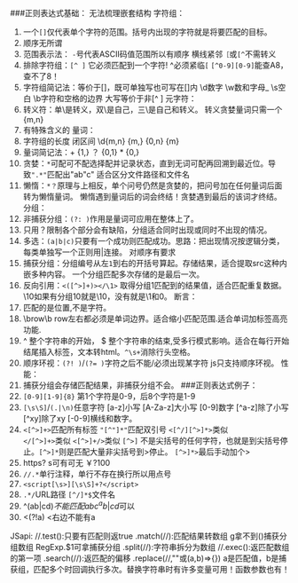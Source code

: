 ###正则表达式基础： 无法梳理嵌套结构
字符组：
  1. 一个`[]`仅代表单个字符的范围。括号内出现的字符就是将要匹配的目标。
  2. 顺序无所谓
  3. 范围表示法： `-`号代表ASCII码值范围所以有顺序 横线紧邻`［`或`[^`不需转义
  4. 排除字符组：`[^ ]` 它必须匹配到一个字符! ^必须紧临`[` `[^0-9][0-9]`能查A8，查不了8！
  5. 字符组简记法：等价于[]，既可单独写也可写在[]内 \d数字 \w数和字母_ \s空白 \b字符和空格的边界 大写等价于非[^ ]
元字符：
  1. 转义符：单\是转义，双\是自己，三\是自己和转义。 转义贪婪量词只需一个\{m,n}
  2. 有特殊含义的
量词：
  1. 字符组的长度 闭区间 \d{m,n} {m,} {0,n} {m}
  2. 量词简记法：+ {1,}  ？ {0,1}  * {0,}
  3. 贪婪：`*`可配可不配选择配并记录状态，直到无词可配再回溯到最近位。导致`".*"`匹配出"ab"c" 适合区分文件路径和文件名
  4. 懒惰：`*？`原理与上相反，单个问号仍然是贪婪的，把问号加在任何量词后面转为懒惰量词。 懒惰遇到量词后的词会终结！贪婪遇到最后的该词才终结。
分组：
  1. 非捕获分组：`(?: )`作用是量词可应用在整体上了。
  2. 只用？限制各个部分会有缺陷，分组适合同时出现或同时不出现的情况。
  3. 多选：`(a|b|c)`只要有一个成功则匹配成功。思路：把出现情况按逻辑分类，每类单独写一个正则用|连接。 对顺序有要求
  4. 捕获分组：分组编号从左`1`到右的开括号算起。存储结果，适合提取src这种内嵌多种内容。 一个分组匹配多次存储的是最后一次。
  5. 反向引用：`<([^>]+)></\1>` 取得分组1匹配到的结果值，适合匹配重复数据。 \10如果有分组10就是\10，没有就是\1和0。
断言：
  1. 匹配的是位置,不是字符。
  2. \brow\b row左右都必须是单词边界。适合缩小匹配范围.适合单词加标签高亮功能. 
  3. ^ 整个字符串的开始， $ 整个字符串的结束,受多行模式影响。适合在每行开始结尾插入标签，文本转html。`^\s+`消除行头空格。
  4. 顺序环视：`(?! )`/`(?= )`字符之后不能/必须出现某字符 js只支持顺序环视。
性能：
  1. 捕获分组会存储匹配结果，非捕获分组不会。
###正则表达式例子：
  1. `[0-9][1-9]{8}` 第1个字符是0-9，后8个字符是1-9
  2. `[\s\S]`/`(.|\n)`任意字符 [a-z]小写 [A-Za-z]大小写 [0-9]数字 [^a-z]除了小写 [^xy]除了xy [-0-9]横线和数字。
  3. `<[^>]+>`匹配所有标签 `"[^"]*"`匹配双引号 `<[^/][^>]*>`类似<div> `</[^>]+>`类似</script> `<[^>]+/>`类似<img />  `[^>]` 不是尖括号的任何字符，也就是到尖括号停止。`[^>]*`则是匹配大量非尖括号到>停止。 `[^>]*>`最后手动加个>
  4. https? s可有可无 ￥?100  
  5. `//.*`单行注释，单行不存在换行所以用点号
  6. `<script[\s>][\s\S]+?</script>`
  7. `.*/`URL路径 `[^/]*$`文件名
  8. ^(ab|cd)$不能匹配abc ^ab|cd$可以
  9. <(?!a) <右边不能有a


JSapi:
  //.test():只要有匹配则返true
  .match(//):匹配结果转数组 g拿不到()捕获分组数组 RegExp.$1可拿捕获分组
  .split(//):字符串拆分为数组
  //.exec():返匹配数组的第一项
  .search(//):返匹配的偏移
  .replace(//,""或(a,b)=>{}) a是匹配值，b是捕获组，匹配多个时回调执行多次。替换字符串时有许多变量可用！函数参数也有！